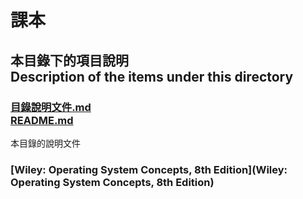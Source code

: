 # 課本

## 本目錄下的項目說明<br />Description of the items under this directory
### [目錄說明文件.md<br />README.md](README.md)
本目錄的說明文件

### [Wiley: Operating System Concepts, 8th Edition](Wiley: Operating System Concepts, 8th Edition)
